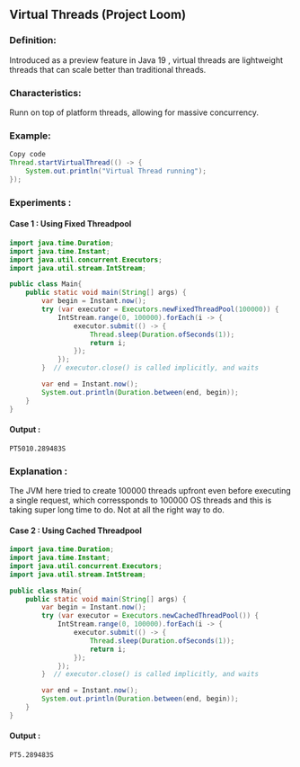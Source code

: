 
## Virtual Threads (Project Loom)

### Definition: 
Introduced as a preview feature in Java 19 , virtual threads are lightweight threads that can scale better than traditional threads.

### Characteristics:

Runn on top of platform threads, allowing for massive concurrency.

### Example:

```java
Copy code
Thread.startVirtualThread(() -> {
    System.out.println("Virtual Thread running");
});
```

### Experiments : 

#### Case 1 : Using Fixed Threadpool

``` java
import java.time.Duration;
import java.time.Instant;
import java.util.concurrent.Executors;
import java.util.stream.IntStream;

public class Main{
    public static void main(String[] args) {
        var begin = Instant.now();
        try (var executor = Executors.newFixedThreadPool(100000)) {
            IntStream.range(0, 100000).forEach(i -> {
                executor.submit(() -> {
                    Thread.sleep(Duration.ofSeconds(1));
                    return i;
                });
            });
        }  // executor.close() is called implicitly, and waits

        var end = Instant.now();
        System.out.println(Duration.between(end, begin));
    }
}
``` 
#### Output : 
```
PT5010.289483S
```
### Explanation  : 
The JVM here tried to create 100000 threads upfront even before executing a single request, which corressponds to 100000 OS threads and this is taking super long time to do. Not at all the right way to do.


#### Case 2 : Using Cached Threadpool

``` java
import java.time.Duration;
import java.time.Instant;
import java.util.concurrent.Executors;
import java.util.stream.IntStream;

public class Main{
    public static void main(String[] args) {
        var begin = Instant.now();
        try (var executor = Executors.newCachedThreadPool()) {
            IntStream.range(0, 100000).forEach(i -> {
                executor.submit(() -> {
                    Thread.sleep(Duration.ofSeconds(1));
                    return i;
                });
            });
        }  // executor.close() is called implicitly, and waits

        var end = Instant.now();
        System.out.println(Duration.between(end, begin));
    }
}
``` 
#### Output : 
```
PT5.289483S
```





